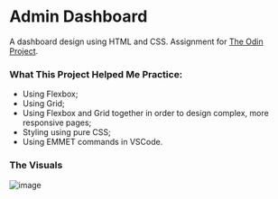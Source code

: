 # Admin Dashboard

A dashboard design using HTML and CSS. Assignment for [The Odin Project](https://www.theodinproject.com/lessons/node-path-intermediate-html-and-css-admin-dashboard).

### What This Project Helped Me Practice:
- Using Flexbox;
- Using Grid;
- Using Flexbox and Grid together in order to design complex, more responsive pages;
- Styling using pure CSS;
- Using EMMET commands in VSCode.

### The Visuals
![image](https://github.com/user-attachments/assets/77ef9cfe-5a65-4a84-81ad-4b5c6e9a69aa)
